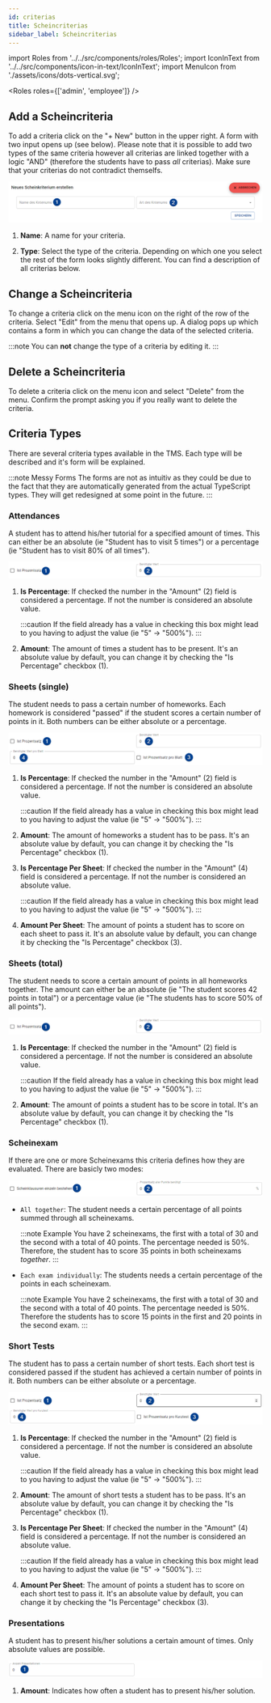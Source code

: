 ```yaml
---
id: criterias
title: Scheincriterias
sidebar_label: Scheincriterias
---
```


import Roles from '../../src/components/roles/Roles';
import IconInText from '../../src/components/icon-in-text/IconInText';
import MenuIcon from './assets/icons/dots-vertical.svg';

<Roles roles={['admin', 'employee']} />

## Add a Scheincriteria

To add a criteria click on the "+ New" button in the upper right. A form with two input opens up (see below). Please note that it is possible to add two types of the same criteria however all criterias are linked together with a logic "AND" (therefore the students have to pass _all_ criterias). Make sure that your criterias do not contradict themselfs.

![Criteria form](./assets/criteria_forms/base_criteria_form.png)

1. **Name**: A name for your criteria.

1. **Type**: Select the type of the criteria. Depending on which one you select the rest of the form looks slightly different. You can find a description of all criterias below.

## Change a Scheincriteria

To change a criteria click on the menu icon <IconInText icon={MenuIcon} /> on the right of the row of the criteria. Select "Edit" from the menu that opens up. A dialog pops up which contains a form in which you can change the data of the selected criteria.

:::note
You can **not** change the type of a criteria by editing it.
:::

## Delete a Scheincriteria

To delete a criteria click on the menu icon <IconInText icon={MenuIcon} /> and select "Delete" from the menu. Confirm the prompt asking you if you really want to delete the criteria.

## Criteria Types

There are several criteria types available in the TMS. Each type will be described and it's form will be explained.

:::note Messy Forms
The forms are not as intuitiv as they could be due to the fact that they are automatically generated from the actual TypeScript types. They will get redesigned at some point in the future.
:::

### Attendances

A student has to attend his/her tutorial for a specified amount of times. This can either be an absolute (ie "Student has to visit 5 times") or a percentage (ie "Student has to visit 80% of all times").

![Form for the attendance criteria](./assets/criteria_forms/attendance_criteria.png)

1. **Is Percentage**: If checked the number in the "Amount" (2) field is considered a percentage. If not the number is considered an absolute value.

    :::caution
    If the field already has a value in checking this box might lead to you having to adjust the value (ie "5" -> "500%").
    :::

1. **Amount**: The amount of times a student has to be present. It's an absolute value by default, you can change it by checking the "Is Percentage" checkbox (1).

### Sheets (single)

The student needs to pass a certain number of homeworks. Each homework is considered "passed" if the student scores a certain number of points in it. Both numbers can be either absolute or a percentage.

![Form for the single sheets criteria](./assets/criteria_forms/sheet_single_criteria.png)

1. **Is Percentage**: If checked the number in the "Amount" (2) field is considered a percentage. If not the number is considered an absolute value.

    :::caution
    If the field already has a value in checking this box might lead to you having to adjust the value (ie "5" -> "500%").
    :::

1. **Amount**: The amount of homeworks a student has to be pass. It's an absolute value by default, you can change it by checking the "Is Percentage" checkbox (1).

1. **Is Percentage Per Sheet**: If checked the number in the "Amount" (4) field is considered a percentage. If not the number is considered an absolute value.

    :::caution
    If the field already has a value in checking this box might lead to you having to adjust the value (ie "5" -> "500%").
    :::

1. **Amount Per Sheet**: The amount of points a student has to score on each sheet to pass it. It's an absolute value by default, you can change it by checking the "Is Percentage" checkbox (3).

### Sheets (total)

The student needs to score a certain amount of points in all homeworks together. The amount can either be an absolute (ie "The student scores 42 points in total") or a percentage value (ie "The students has to score 50% of all points").

![Form for the total sheets criteria](./assets/criteria_forms/sheet_total_criteria.png)

1. **Is Percentage**: If checked the number in the "Amount" (2) field is considered a percentage. If not the number is considered an absolute value.

    :::caution
    If the field already has a value in checking this box might lead to you having to adjust the value (ie "5" -> "500%").
    :::

1. **Amount**: The amount of points a student has to be score in total. It's an absolute value by default, you can change it by checking the "Is Percentage" checkbox (1).

### Scheinexam

If there are one or more Scheinexams this criteria defines how they are evaluated. There are basicly two modes:

![Form for the scheinexam criteria](./assets/criteria_forms/scheinexam_criteria.png)

-   `All together`: The student needs a certain percentage of all points summed through all scheinexams.

    :::note Example
    You have 2 scheinexams, the first with a total of 30 and the second with a total of 40 points. The percentage needed is 50%. Therefore, the student has to score 35 points in both scheinexams _together_.
    :::

-   `Each exam individually`: The students needs a certain percentage of the points in each scheinexam.

    :::note Example
    You have 2 scheinexams, the first with a total of 30 and the second with a total of 40 points. The percentage needed is 50%. Therefore the students has to score 15 points in the first and 20 points in the second exam.
    :::

### Short Tests

The student has to pass a certain number of short tests. Each short test is considered passed if the student has achieved a certain number of points in it. Both numbers can be either absolute or a percentage.

![Form for the short test criteria](./assets/criteria_forms/short_test_criteria.png)

1. **Is Percentage**: If checked the number in the "Amount" (2) field is considered a percentage. If not the number is considered an absolute value.

    :::caution
    If the field already has a value in checking this box might lead to you having to adjust the value (ie "5" -> "500%").
    :::

1. **Amount**: The amount of short tests a student has to be pass. It's an absolute value by default, you can change it by checking the "Is Percentage" checkbox (1).

1. **Is Percentage Per Sheet**: If checked the number in the "Amount" (4) field is considered a percentage. If not the number is considered an absolute value.

    :::caution
    If the field already has a value in checking this box might lead to you having to adjust the value (ie "5" -> "500%").
    :::

1. **Amount Per Sheet**: The amount of points a student has to score on each short test to pass it. It's an absolute value by default, you can change it by checking the "Is Percentage" checkbox (3).

### Presentations

A student has to present his/her solutions a certain amount of times. Only absolute values are possible.

![Form for the presentation criteria](./assets/criteria_forms/presentation_criteria.png)

1. **Amount**: Indicates how often a student has to present his/her solution.
